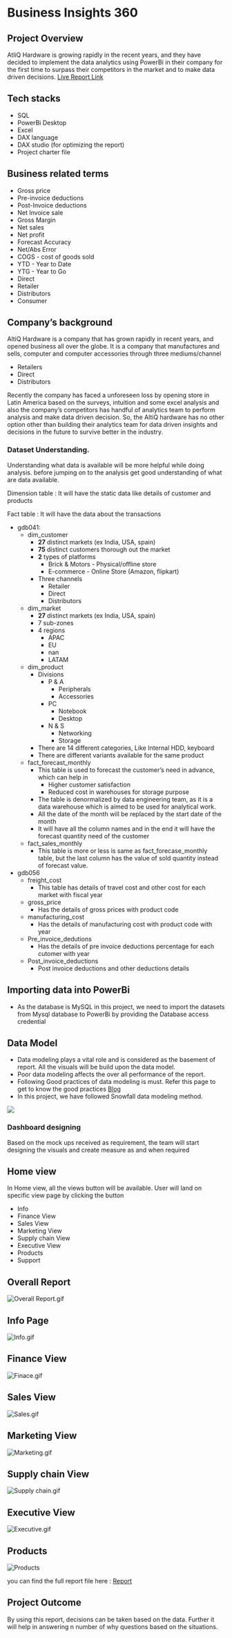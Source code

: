 # Business Insights 360

## Project Overview

AtliQ Hardware is growing rapidly in the recent years, and they have decided to implement the data analytics using PowerBi in their company for the first time to surpass their competitors in the market and to make data driven decisions. 
[Live Report Link]()

## Tech stacks

- SQL
- PowerBi Desktop
- Excel
- DAX language
- DAX studio (for optimizing the report)
- Project charter file

## Business related terms

- Gross price
- Pre-invoice deductions
- Post-Invoice deductions
- Net Invoice sale
- Gross Margin
- Net sales
- Net profit
- Forecast Accuracy
- Net/Abs Error
- COGS - cost of goods sold
- YTD - Year to Date
- YTG - Year to Go
- Direct
- Retailer
- Distributors
- Consumer

## Company’s background

AltiQ Hardware is a company that has grown rapidly in recent years, and opened business all over the globe. It is a company that manufactures and sells, computer and computer accessories through three mediums/channel

- Retailers
- Direct
- Distributors

Recently the company has faced a unforeseen loss by opening store in Latin America based on the surveys, intuition and some excel analysis and also the company’s competitors has handful of analytics team to perform analysis and make data driven decision. So, the AltiQ hardware has no other option other than building their analytics team for data driven insights and decisions in the future to survive better in the industry. 


### Dataset **Understanding.**

Understanding what data is available will be more helpful while doing analysis. before jumping on to the analysis get good understanding of what are data available.

Dimension table : It will have the static data like details of customer and products

Fact table : It will have the data about the transactions  

- gdb041:
    - dim_customer
        - **27** distinct markets (ex India, USA, spain)
        - **75** distinct customers thorough out the market
        - **2** types of platforms
            - Brick & Motors - Physical/offline store
            - E-commerce - Online Store (Amazon, flipkart)
        - Three channels
            - Retailer
            - Direct
            - Distributors
    - dim_market
        - **27** distinct markets (ex India, USA, spain)
        - 7 sub-zones
        - 4 regions
            - APAC
            - EU
            - nan
            - LATAM
    - dim_product
        - Divisions
            - P & A
                - Peripherals
                - Accessories
            - PC
                - Notebook
                - Desktop
            - N & S
                - Networking
                - Storage
        - There are 14 different categories, Like Internal HDD, keyboard
        - There are different variants available for the same product
    - fact_forecast_monthly
        - This table is used to forecast the customer’s need in advance, which can help in
            - Higher customer satisfaction
            - Reduced cost in warehouses for storage purpose
        - The table is denormalized by data engineering team, as it is a data warehouse which is aimed to be used for analytical work.
        - All the date of the month will be replaced by the start date of the month
        - It will have all the column names and in the end it will have the forecast quantity need of the customer
    - fact_sales_monthly
        - This table is more or less is same as fact_forecase_monthly table, but the last column has the value of sold quantity instead of forecast value.
- gdb056
    - freight_cost
        - This table has details of travel cost and other cost for each market with fiscal year
    - gross_price
        - Has the details of gross prices with product code
    - manufacturing_cost
        - Has the details of manufacturing cost with product code with year
    - Pre_invoice_dedutions
        - Has the details of pre invoice deductions percentage for each cutomer with year
    - Post_invoice_deductions
        - Post invoice deductions and other deductions details

## Importing data into PowerBi

- As the database is MySQL in this project, we need to import the datasets from Mysql database to PowerBi by providing the Database access credential

## Data Model

- Data modeling plays a vital role and is considered as the basement of report. All the visuals will be build upon the data model.
- Poor data modeling affects the over all performance of the report.
- Following Good practices of data modeling is must. Refer this page to get to know the good practices [Blog](https://addendanalytics.com/blog/data-modelling-best-practices/)
- In this project, we have followed Snowfall data modeling method.

<img src="https://github.com/Naveen-S6/Business_Insights_360/blob/main/Resources/Data_model.png" class="center">

### Dashboard designing

Based on the mock ups received as requirement, the team will start designing the visuals and create measure as and when required

## Home view

In Home view, all the views button will be available. User will land on specific view page by clicking the button 

- Info
- Finance View
- Sales View
- Marketing View
- Supply chain View
- Executive View
- Products
- Support

## Overall Report

![Overall Report.gif](https://github.com/Naveen-S6/Business_Insights_360/blob/main/Resources/Overall.gif)

## Info Page

![Info.gif](https://github.com/Naveen-S6/Business_Insights_360/blob/main/Resources/Info.gif)

## Finance View

![Finace.gif](https://github.com/Naveen-S6/Business_Insights_360/blob/main/Resources/Finace.gif)
## Sales View

![Sales.gif](https://github.com/Naveen-S6/Business_Insights_360/blob/main/Resources/Sales.gif)

## Marketing View

![Marketing.gif](https://github.com/Naveen-S6/Business_Insights_360/blob/main/Resources/Marketing.gif)

## Supply chain View

![Supply chain.gif](https://github.com/Naveen-S6/Business_Insights_360/blob/main/Resources/supply%20chain.gif)

## Executive View

![Executive.gif](https://github.com/Naveen-S6/Business_Insights_360/blob/main/Resources/Executive.gif)

## Products

![Products](https://github.com/Naveen-S6/Business_Insights_360/blob/main/Resources/Products%20View.gif)

you can find the full report file here : [Report](https://github.com/Naveen-S6/Business_Insights_360/blob/main/Report/360.pbix)


## Project Outcome

By using this report, decisions can be taken based on the data. Further it will help in answering n number of why questions based on the situations.
